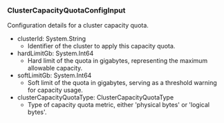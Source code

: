 ### ClusterCapacityQuotaConfigInput
Configuration details for a cluster capacity quota.

- clusterId: System.String
  - Identifier of the cluster to apply this capacity quota.
- hardLimitGb: System.Int64
  - Hard limit of the quota in gigabytes, representing the maximum allowable capacity.
- softLimitGb: System.Int64
  - Soft limit of the quota in gigabytes, serving as a threshold warning for capacity usage.
- clusterCapacityQuotaType: ClusterCapacityQuotaType
  - Type of capacity quota metric, either 'physical bytes' or 'logical bytes'.

